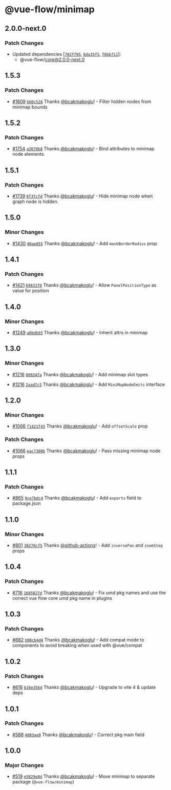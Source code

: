 # @vue-flow/minimap

## 2.0.0-next.0

### Patch Changes

- Updated dependencies [[`702ff95`](https://github.com/bcakmakoglu/vue-flow/commit/702ff950096dd3f563e7747c32d8627239c652ce), [`6da35f5`](https://github.com/bcakmakoglu/vue-flow/commit/6da35f5767588f836292c91ce045b6c3b54a579e), [`f6bb711`](https://github.com/bcakmakoglu/vue-flow/commit/f6bb7111bf53b174ddbef5b458d249188d8b1524)]:
  - @vue-flow/core@2.0.0-next.0

## 1.5.3

### Patch Changes

- [#1809](https://github.com/bcakmakoglu/vue-flow/pull/1809) [`b60c526`](https://github.com/bcakmakoglu/vue-flow/commit/b60c526c7f577663329e1d40e461b599dfaf0bd8) Thanks [@bcakmakoglu](https://github.com/bcakmakoglu)! - Filter hidden nodes from minimap bounds

## 1.5.2

### Patch Changes

- [#1754](https://github.com/bcakmakoglu/vue-flow/pull/1754) [`a3870b8`](https://github.com/bcakmakoglu/vue-flow/commit/a3870b85e0c61512f4f5f9ac287536dbe9c720dd) Thanks [@bcakmakoglu](https://github.com/bcakmakoglu)! - Bind attributes to minimap node elements.

## 1.5.1

### Patch Changes

- [#1739](https://github.com/bcakmakoglu/vue-flow/pull/1739) [`6f37cfd`](https://github.com/bcakmakoglu/vue-flow/commit/6f37cfde46c9f8725aa7e74d87c7b2a919f96613) Thanks [@bcakmakoglu](https://github.com/bcakmakoglu)! - Hide minimap node when graph node is hidden.

## 1.5.0

### Minor Changes

- [#1430](https://github.com/bcakmakoglu/vue-flow/pull/1430) [`40ae855`](https://github.com/bcakmakoglu/vue-flow/commit/40ae855f364eeff36dc1ff38df2807ddd70999f0) Thanks [@bcakmakoglu](https://github.com/bcakmakoglu)! - Add `maskBorderRadius` prop

## 1.4.1

### Patch Changes

- [#1421](https://github.com/bcakmakoglu/vue-flow/pull/1421) [`69631f0`](https://github.com/bcakmakoglu/vue-flow/commit/69631f07dc6b367c6932b8642eb385b8dcc176ff) Thanks [@bcakmakoglu](https://github.com/bcakmakoglu)! - Allow `PanelPositionType` as value for position

## 1.4.0

### Minor Changes

- [#1249](https://github.com/bcakmakoglu/vue-flow/pull/1249) [`a8bdb93`](https://github.com/bcakmakoglu/vue-flow/commit/a8bdb931771c47ecf985e3d0340a5c456efd1a31) Thanks [@bcakmakoglu](https://github.com/bcakmakoglu)! - Inherit attrs in minimap

## 1.3.0

### Minor Changes

- [#1216](https://github.com/bcakmakoglu/vue-flow/pull/1216) [`80924fa`](https://github.com/bcakmakoglu/vue-flow/commit/80924faa357dd61a261f352de434229527f81e4d) Thanks [@bcakmakoglu](https://github.com/bcakmakoglu)! - Add minimap slot types

- [#1216](https://github.com/bcakmakoglu/vue-flow/pull/1216) [`2aad7c5`](https://github.com/bcakmakoglu/vue-flow/commit/2aad7c5eaa2e90f473d09c56e7e399bdd902d3ec) Thanks [@bcakmakoglu](https://github.com/bcakmakoglu)! - Add `MiniMapNodeEmits` interface

## 1.2.0

### Minor Changes

- [#1066](https://github.com/bcakmakoglu/vue-flow/pull/1066) [`f1421f43`](https://github.com/bcakmakoglu/vue-flow/commit/f1421f437dfea55bdeeaf9b5471f2ac466ce64be) Thanks [@bcakmakoglu](https://github.com/bcakmakoglu)! - Add `offsetScale` prop

### Patch Changes

- [#1066](https://github.com/bcakmakoglu/vue-flow/pull/1066) [`eac7308b`](https://github.com/bcakmakoglu/vue-flow/commit/eac7308bebeb5663ff2b17f82e5e3339618bb292) Thanks [@bcakmakoglu](https://github.com/bcakmakoglu)! - Pass missing minimap node props

## 1.1.1

### Patch Changes

- [#865](https://github.com/bcakmakoglu/vue-flow/pull/865) [`9ce7bdc4`](https://github.com/bcakmakoglu/vue-flow/commit/9ce7bdc4908dda4dea299e5f469b252ac20a12ab) Thanks [@bcakmakoglu](https://github.com/bcakmakoglu)! - Add `exports` field to package.json

## 1.1.0

### Minor Changes

- [#801](https://github.com/bcakmakoglu/vue-flow/pull/801) [`38270cf5`](https://github.com/bcakmakoglu/vue-flow/commit/38270cf5c33d16ba5d832a2d80499642c1d1a6b0) Thanks [@github-actions](https://github.com/apps/github-actions)! - Add `inversePan` and `zoomStep` props

## 1.0.4

### Patch Changes

- [#716](https://github.com/bcakmakoglu/vue-flow/pull/716) [`1685827d`](https://github.com/bcakmakoglu/vue-flow/commit/1685827d0ea1dc9864f95a1b3a54fbc43a296e5d) Thanks [@bcakmakoglu](https://github.com/bcakmakoglu)! - Fix umd pkg names and use the correct vue flow core umd pkg name in plugins

## 1.0.3

### Patch Changes

- [#682](https://github.com/bcakmakoglu/vue-flow/pull/682) [`b08cb4d4`](https://github.com/bcakmakoglu/vue-flow/commit/b08cb4d45904c229d9ecda5e3cb477cbb7a6acaf) Thanks [@bcakmakoglu](https://github.com/bcakmakoglu)! - Add compat mode to components to avoid breaking when used with @vue/compat

## 1.0.2

### Patch Changes

- [#616](https://github.com/bcakmakoglu/vue-flow/pull/616) [`b16e3564`](https://github.com/bcakmakoglu/vue-flow/commit/b16e3564708c5429ad594156341fa3e95f84d3b2) Thanks [@bcakmakoglu](https://github.com/bcakmakoglu)! - Upgrade to vite 4 & update deps

## 1.0.1

### Patch Changes

- [#588](https://github.com/bcakmakoglu/vue-flow/pull/588) [`4083ae0`](https://github.com/bcakmakoglu/vue-flow/commit/4083ae05d24dc68df7c77bfe2273a17237834cbf) Thanks [@bcakmakoglu](https://github.com/bcakmakoglu)! - Correct pkg main field

## 1.0.0

### Major Changes

- [#519](https://github.com/bcakmakoglu/vue-flow/pull/519) [`e5829e8d`](https://github.com/bcakmakoglu/vue-flow/commit/e5829e8d7327ab2a36655b56389a882b839c95c5) Thanks [@bcakmakoglu](https://github.com/bcakmakoglu)! - Move minimap to separate package (`@vue-flow/minimap`)
